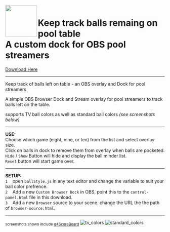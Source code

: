 <img src="https://user-images.githubusercontent.com/46265156/197377220-2262276b-e348-407c-ad77-77cfa829b369.png" width="100px" align="left">

# Keep track balls remaing on pool table<br>A custom dock for OBS pool streamers

[Download Here](https://github.com/ngholson/g4BallMinder/archive/refs/heads/main.zip)<hr>


Keep track of balls left on table - an OBS overlay and Dock for pool streamers

A simple OBS Browser Dock and Stream overlay for pool streamers to track balls left on the table. 

supports TV ball colors as well as standard ball colors <i>(see screenshots below)</i>
<hr>


<b>USE:</b><br> 
Choose which game (eight, nine, or ten) from the list and select overlay size.<br>
Click on balls in dock to remove them from overlay when balls are pocketed. <br>
`Hide` / `Show` Button will hide and display the ball minder list. <br>
`Reset` button will start game over.  <br><hr>


<b>SETUP:</b><br>
`1` &nbsp;&nbsp;&nbsp;open `ballStyle.js` in any text editor and change the variable to suit your ball color prefrence.<br>
`2` &nbsp;&nbsp;&nbsp;Add a new `Custom Browser Dock` in OBS, point this to the `control-panel.html` file in this download.<br>
`3` &nbsp;&nbsp;&nbsp;Add a new `Browser` source to your scene. change the URL the the path of `browser-source.html`.<br>


<hr>

<sub>screenshots shown include [g4ScoreBoard](https://github.com/ngholson/g4ScoreBoard/)</sub>
![tv_colors](https://user-images.githubusercontent.com/46265156/197374246-0dd21d4b-1e43-45ab-b072-eb2b39118786.png)
![standard_colors](https://user-images.githubusercontent.com/46265156/197374250-fe7ff9ff-2f82-4b46-97ca-8c2d65a70bac.png)
